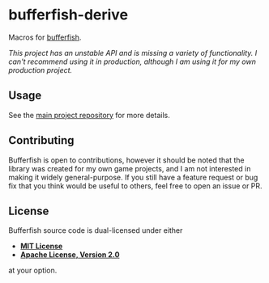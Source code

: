 # bufferfish-derive

Macros for [bufferfish](https://github.com/robertwayne/bufferfish).

_This project has an unstable API and is missing a variety of functionality. I can't recommend using it in production, although I am using it for my own production project._

## Usage

See the [main project repository](https://github.com/robertwayne/bufferfish) for more details.

## Contributing

Bufferfish is open to contributions, however it should be noted that the library was created for my own game projects, and I am not interested in making it widely general-purpose. If you still have a feature request or bug fix that you think would be useful to others, feel free to open an issue or PR.

## License

Bufferfish source code is dual-licensed under either

- **[MIT License](LICENSE-MIT)**
- **[Apache License, Version 2.0](LICENSE-APACHE)**

at your option.
